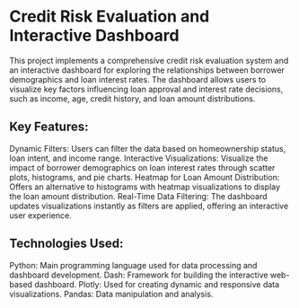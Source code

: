 # Credit Risk Evaluation and Interactive Dashboard
This project implements a comprehensive credit risk evaluation system and an interactive dashboard for exploring the relationships between borrower demographics and loan interest rates. The dashboard allows users to visualize key factors influencing loan approval and interest rate decisions, such as income, age, credit history, and loan amount distributions.

## Key Features:
Dynamic Filters: Users can filter the data based on homeownership status, loan intent, and income range.
Interactive Visualizations: Visualize the impact of borrower demographics on loan interest rates through scatter plots, histograms, and pie charts.
Heatmap for Loan Amount Distribution: Offers an alternative to histograms with heatmap visualizations to display the loan amount distribution.
Real-Time Data Filtering: The dashboard updates visualizations instantly as filters are applied, offering an interactive user experience.

## Technologies Used:
Python: Main programming language used for data processing and dashboard development.
Dash: Framework for building the interactive web-based dashboard.
Plotly: Used for creating dynamic and responsive data visualizations.
Pandas: Data manipulation and analysis.
